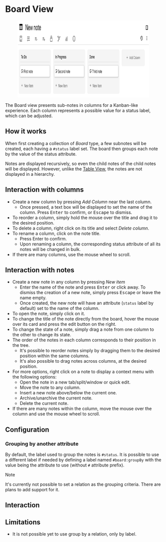 # Board View
<figure class="image"><img style="aspect-ratio:918/248;" src="Board View_image.png" width="918" height="248"></figure>

The Board view presents sub-notes in columns for a Kanban-like experience. Each column represents a possible value for a status label, which can be adjusted.

## How it works

When first creating a collection of _Board_ type, a few subnotes will be created, each having a `#status` label set. The board then groups each note by the value of the status attribute.

Notes are displayed recursively, so even the child notes of the child notes will be displayed. However, unlike the <a class="reference-link" href="Table%20View.md">Table View</a>, the notes are not displayed in a hierarchy.

## Interaction with columns

*   Create a new column by pressing _Add Column_ near the last column.
    *   Once pressed, a text box will be displayed to set the name of the column. Press <kbd>Enter</kbd> to confirm, or <kbd>Escape</kbd> to dismiss.
*   To reorder a column, simply hold the mouse over the title and drag it to the desired position.
*   To delete a column, right click on its title and select _Delete column_.
*   To rename a column, click on the note title.
    *   Press Enter to confirm.
    *   Upon renaming a column, the corresponding status attribute of all its notes will be changed in bulk.
*   If there are many columns, use the mouse wheel to scroll.

## Interaction with notes

*   Create a new note in any column by pressing _New item_
    *   Enter the name of the note and press <kbd>Enter</kbd> or click away. To dismiss the creation of a new note, simply press <kbd>Escape</kbd> or leave the name empty.
    *   Once created, the new note will have an attribute (`status` label by default) set to the name of the column.
*   To open the note, simply click on it.
*   To change the title of the note directly from the board, hover the mouse over its card and press the edit button on the right.
*   To change the state of a note, simply drag a note from one column to the other to change its state.
*   The order of the notes in each column corresponds to their position in the tree.
    *   It's possible to reorder notes simply by dragging them to the desired position within the same columns.
    *   It's also possible to drag notes across columns, at the desired position.
*   For more options, right click on a note to display a context menu with the following options:
    *   Open the note in a new tab/split/window or quick edit.
    *   Move the note to any column.
    *   Insert a new note above/below the current one.
    *   Archive/unarchive the current note.
    *   Delete the current note.
*   If there are many notes within the column, move the mouse over the column and use the mouse wheel to scroll.

## Configuration

### Grouping by another attribute

By default, the label used to group the notes is `#status`. It is possible to use a different label if needed by defining a label named `#board:groupBy` with the value being the attribute to use (without `#` attribute prefix).

> [!NOTE]
> It's currently not possible to set a relation as the grouping criteria. There are plans to add support for it.

## Interaction

## Limitations

*   It is not possible yet to use group by a relation, only by label.